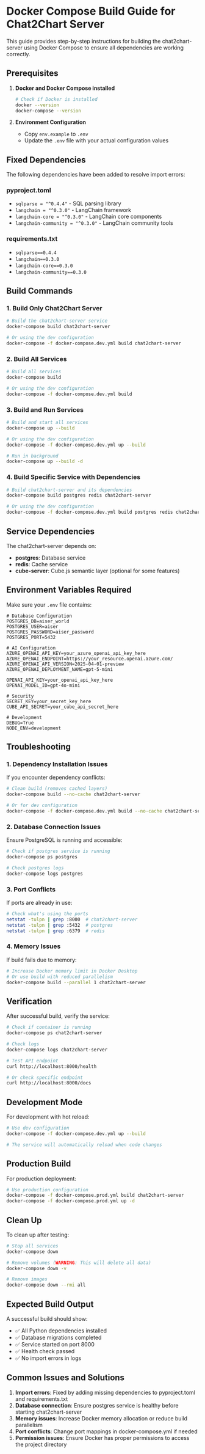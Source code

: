 # Docker Compose Build Guide for Chat2Chart Server

This guide provides step-by-step instructions for building the chat2chart-server using Docker Compose to ensure all dependencies are working correctly.

## Prerequisites

1. **Docker and Docker Compose installed**
   ```bash
   # Check if Docker is installed
   docker --version
   docker-compose --version
   ```

2. **Environment Configuration**
   - Copy `env.example` to `.env`
   - Update the `.env` file with your actual configuration values

## Fixed Dependencies

The following dependencies have been added to resolve import errors:

### pyproject.toml
- `sqlparse = "^0.4.4"` - SQL parsing library
- `langchain = "^0.3.0"` - LangChain framework
- `langchain-core = "^0.3.0"` - LangChain core components
- `langchain-community = "^0.3.0"` - LangChain community tools

### requirements.txt
- `sqlparse==0.4.4`
- `langchain==0.3.0`
- `langchain-core==0.3.0`
- `langchain-community==0.3.0`

## Build Commands

### 1. Build Only Chat2Chart Server
```bash
# Build the chat2chart-server service
docker-compose build chat2chart-server

# Or using the dev configuration
docker-compose -f docker-compose.dev.yml build chat2chart-server
```

### 2. Build All Services
```bash
# Build all services
docker-compose build

# Or using the dev configuration
docker-compose -f docker-compose.dev.yml build
```

### 3. Build and Run Services
```bash
# Build and start all services
docker-compose up --build

# Or using the dev configuration
docker-compose -f docker-compose.dev.yml up --build

# Run in background
docker-compose up --build -d
```

### 4. Build Specific Service with Dependencies
```bash
# Build chat2chart-server and its dependencies
docker-compose build postgres redis chat2chart-server

# Or using the dev configuration
docker-compose -f docker-compose.dev.yml build postgres redis chat2chart-server
```

## Service Dependencies

The chat2chart-server depends on:
- **postgres**: Database service
- **redis**: Cache service
- **cube-server**: Cube.js semantic layer (optional for some features)

## Environment Variables Required

Make sure your `.env` file contains:

```env
# Database Configuration
POSTGRES_DB=aiser_world
POSTGRES_USER=aiser
POSTGRES_PASSWORD=aiser_password
POSTGRES_PORT=5432

# AI Configuration
AZURE_OPENAI_API_KEY=your_azure_openai_api_key_here
AZURE_OPENAI_ENDPOINT=https://your_resource.openai.azure.com/
AZURE_OPENAI_API_VERSION=2025-04-01-preview
AZURE_OPENAI_DEPLOYMENT_NAME=gpt-5-mini

OPENAI_API_KEY=your_openai_api_key_here
OPENAI_MODEL_ID=gpt-4o-mini

# Security
SECRET_KEY=your_secret_key_here
CUBE_API_SECRET=your_cube_api_secret_here

# Development
DEBUG=True
NODE_ENV=development
```

## Troubleshooting

### 1. Dependency Installation Issues
If you encounter dependency conflicts:
```bash
# Clean build (removes cached layers)
docker-compose build --no-cache chat2chart-server

# Or for dev configuration
docker-compose -f docker-compose.dev.yml build --no-cache chat2chart-server
```

### 2. Database Connection Issues
Ensure PostgreSQL is running and accessible:
```bash
# Check if postgres service is running
docker-compose ps postgres

# Check postgres logs
docker-compose logs postgres
```

### 3. Port Conflicts
If ports are already in use:
```bash
# Check what's using the ports
netstat -tulpn | grep :8000  # chat2chart-server
netstat -tulpn | grep :5432  # postgres
netstat -tulpn | grep :6379  # redis
```

### 4. Memory Issues
If build fails due to memory:
```bash
# Increase Docker memory limit in Docker Desktop
# Or use build with reduced parallelism
docker-compose build --parallel 1 chat2chart-server
```

## Verification

After successful build, verify the service:

```bash
# Check if container is running
docker-compose ps chat2chart-server

# Check logs
docker-compose logs chat2chart-server

# Test API endpoint
curl http://localhost:8000/health

# Or check specific endpoint
curl http://localhost:8000/docs
```

## Development Mode

For development with hot reload:

```bash
# Use dev configuration
docker-compose -f docker-compose.dev.yml up --build

# The service will automatically reload when code changes
```

## Production Build

For production deployment:

```bash
# Use production configuration
docker-compose -f docker-compose.prod.yml build chat2chart-server
docker-compose -f docker-compose.prod.yml up -d
```

## Clean Up

To clean up after testing:

```bash
# Stop all services
docker-compose down

# Remove volumes (WARNING: This will delete all data)
docker-compose down -v

# Remove images
docker-compose down --rmi all
```

## Expected Build Output

A successful build should show:
- ✅ All Python dependencies installed
- ✅ Database migrations completed
- ✅ Service started on port 8000
- ✅ Health check passed
- ✅ No import errors in logs

## Common Issues and Solutions

1. **Import errors**: Fixed by adding missing dependencies to pyproject.toml and requirements.txt
2. **Database connection**: Ensure postgres service is healthy before starting chat2chart-server
3. **Memory issues**: Increase Docker memory allocation or reduce build parallelism
4. **Port conflicts**: Change port mappings in docker-compose.yml if needed
5. **Permission issues**: Ensure Docker has proper permissions to access the project directory
